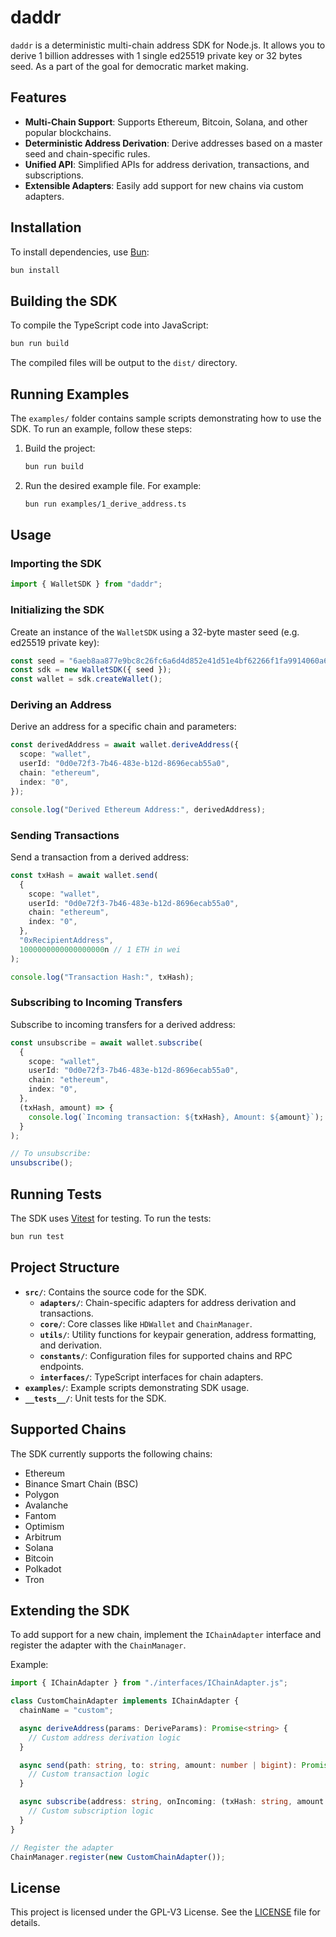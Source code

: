 # daddr

`daddr` is a deterministic multi-chain address SDK for Node.js. It allows you to derive 1 billion addresses with 1 single ed25519 private key or 32 bytes seed. As a part of the goal for democratic market making.

## Features

- **Multi-Chain Support**: Supports Ethereum, Bitcoin, Solana, and other popular blockchains.
- **Deterministic Address Derivation**: Derive addresses based on a master seed and chain-specific rules.
- **Unified API**: Simplified APIs for address derivation, transactions, and subscriptions.
- **Extensible Adapters**: Easily add support for new chains via custom adapters.

## Installation

To install dependencies, use [Bun](https://bun.sh):

```bash
bun install
```

## Building the SDK

To compile the TypeScript code into JavaScript:

```bash
bun run build
```

The compiled files will be output to the `dist/` directory.

## Running Examples

The `examples/` folder contains sample scripts demonstrating how to use the SDK. To run an example, follow these steps:

1. Build the project:
   ```bash
   bun run build
   ```

2. Run the desired example file. For example:
   ```bash
   bun run examples/1_derive_address.ts
   ```

## Usage

### Importing the SDK

```ts
import { WalletSDK } from "daddr";
```

### Initializing the SDK

Create an instance of the `WalletSDK` using a 32-byte master seed (e.g. ed25519 private key):

```ts
const seed = "6aeb8aa877e9bc8c26fc6a6d4d852e41d51e4bf62266f1fa9914060a6b35a5a6"; // Example seed
const sdk = new WalletSDK({ seed });
const wallet = sdk.createWallet();
```

### Deriving an Address

Derive an address for a specific chain and parameters:

```ts
const derivedAddress = await wallet.deriveAddress({
  scope: "wallet",
  userId: "0d0e72f3-7b46-483e-b12d-8696ecab55a0",
  chain: "ethereum",
  index: "0",
});

console.log("Derived Ethereum Address:", derivedAddress);
```

### Sending Transactions

Send a transaction from a derived address:

```ts
const txHash = await wallet.send(
  {
    scope: "wallet",
    userId: "0d0e72f3-7b46-483e-b12d-8696ecab55a0",
    chain: "ethereum",
    index: "0",
  },
  "0xRecipientAddress",
  1000000000000000000n // 1 ETH in wei
);

console.log("Transaction Hash:", txHash);
```

### Subscribing to Incoming Transfers

Subscribe to incoming transfers for a derived address:

```ts
const unsubscribe = await wallet.subscribe(
  {
    scope: "wallet",
    userId: "0d0e72f3-7b46-483e-b12d-8696ecab55a0",
    chain: "ethereum",
    index: "0",
  },
  (txHash, amount) => {
    console.log(`Incoming transaction: ${txHash}, Amount: ${amount}`);
  }
);

// To unsubscribe:
unsubscribe();
```

## Running Tests

The SDK uses [Vitest](https://vitest.dev/) for testing. To run the tests:

```bash
bun run test
```

## Project Structure

- **`src/`**: Contains the source code for the SDK.
  - **`adapters/`**: Chain-specific adapters for address derivation and transactions.
  - **`core/`**: Core classes like `HDWallet` and `ChainManager`.
  - **`utils/`**: Utility functions for keypair generation, address formatting, and derivation.
  - **`constants/`**: Configuration files for supported chains and RPC endpoints.
  - **`interfaces/`**: TypeScript interfaces for chain adapters.
- **`examples/`**: Example scripts demonstrating SDK usage.
- **`__tests__/`**: Unit tests for the SDK.

## Supported Chains

The SDK currently supports the following chains:

- Ethereum
- Binance Smart Chain (BSC)
- Polygon
- Avalanche
- Fantom
- Optimism
- Arbitrum
- Solana
- Bitcoin
- Polkadot
- Tron

## Extending the SDK

To add support for a new chain, implement the `IChainAdapter` interface and register the adapter with the `ChainManager`.

Example:

```ts
import { IChainAdapter } from "./interfaces/IChainAdapter.js";

class CustomChainAdapter implements IChainAdapter {
  chainName = "custom";

  async deriveAddress(params: DeriveParams): Promise<string> {
    // Custom address derivation logic
  }

  async send(path: string, to: string, amount: number | bigint): Promise<{ txHash: string }> {
    // Custom transaction logic
  }

  async subscribe(address: string, onIncoming: (txHash: string, amount: number | bigint) => void): Promise<{ unsubscribe: () => void }> {
    // Custom subscription logic
  }
}

// Register the adapter
ChainManager.register(new CustomChainAdapter());
```

## License

This project is licensed under the GPL-V3 License. See the [LICENSE](LICENSE) file for details.
